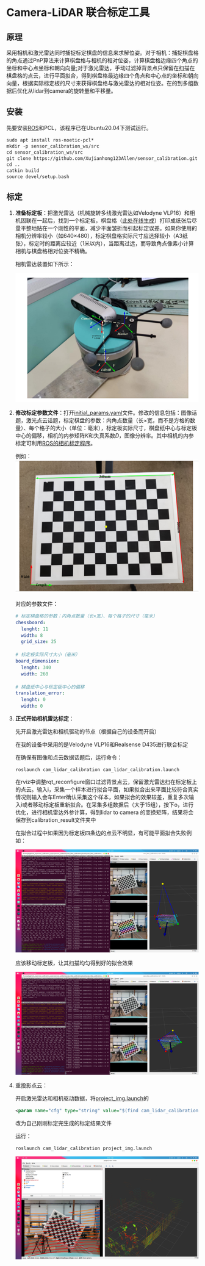 # Camera-LiDAR 联合标定工具

## 原理
采用相机和激光雷达同时捕捉标定棋盘的信息来求解位姿。对于相机：捕捉棋盘格的角点通过PnP算法来计算棋盘格与相机的相对位姿，计算棋盘格边缘四个角点的坐标和中心点坐标和朝向向量;对于激光雷达，手动过滤掉背景点只保留在扫描在棋盘格的点云，进行平面拟合，得到棋盘格最边缘四个角点和中心点的坐标和朝向向量，根据实际标定板的尺寸来获得棋盘格与激光雷达的相对位姿。在的到多组数据后优化从lidar到camera的旋转量和平移量。

## 安装
先要安装[ROS](http://wiki.ros.org/cn/ROS/Installation)和PCL，该程序已在Ubuntu20.04下测试运行。
~~~shell
sudo apt install ros-noetic-pcl*
mkdir -p sensor_calibration_ws/src
cd sensor_calibration_ws/src
git clone https://github.com/Xujianhong123Allen/sensor_calibration.git
cd ..
catkin build
source devel/setup.bash
~~~

## 标定

1. **准备标定板**：把激光雷达（机械旋转多线激光雷达如Velodyne VLP16）和相机固联在一起后，找到一个标定板，棋盘格（[此处在线生成](https://markhedleyjones.com/projects/calibration-checkerboard-collection)）打印成纸张后尽量平整地贴在一个刚性的平面，减少平面皱折而引起标定误差。如果你使用的相机分辨率较小（如640×480），标定棋盘格实际尺寸应选择较小（A3纸张），标定时的距离应较近（1米以内），当距离过远，而导致角点像素小计算相机与棋盘格相对位姿不精确。

   相机雷达装置如下所示：

   <img src="./images/相机雷达坐标系.png" style="zoom:50%;" />

2. **修改标定参数文件**：打开[initial_params.yaml](./cfg/initial_params.yaml)文件。修改的信息包括：图像话题，激光点云话题，标定棋盘的参数：内角点数量（长×宽，而不是方格的数量）、每个格子的大小（单位：毫米），标定板实际尺寸，棋盘纸中心与标定板中心的偏移，相机的内参矩阵$K$和失真系数$D$，图像分辨率。其中相机的内参标定可利用[ROS的相机标定程序](http://wiki.ros.org/calibration)。

   例如：<img src="./images/chessboard.png" style="zoom:50%;" />

   对应的参数文件：

   ~~~yaml
   # 标定棋盘格的参数：内角点数量（长×宽）、每个格子的尺寸（毫米）
   chessboard:
     lenght: 11 
     width: 8
     grid_size: 25
   
   # 标定板实际尺寸大小（毫米）
   board_dimension:
     lenght: 340
     width: 260
   
   # 棋盘纸中心与标定板中心的偏移
   translation_error:
     lenght: 0
     width: 0
   ~~~

3. **正式开始相机雷达标定**：

   先开启激光雷达和相机驱动的节点（根据自己的设备而开启）

   在我的设备中采用的是Velodyne VLP16和Realsense D435进行联合标定

   在确保有图像和点云数据话题后，运行命令：

   ~~~shell
   roslaunch cam_lidar_calibration cam_lidar_calibration.launch 
   ~~~

   在rviz中调整rqt_reconfigure窗口过滤背景点云，保留激光雷达扫在标定板上的点云。输入i，采集一个样本进行拟合平面，如果拟合出来平面比较符合真实情况则输入会车Enter确认采集这个样本，如果拟合的效果较差，重复多次输入i或者移动标定板重新拟合。在采集多组数据后（大于15组），按下o，进行优化，进行相机雷达外参计算，得到lidar to camera 的变换矩阵，结果将会保存到calibration_result文件夹中

   在拟合过程中如果因为标定板四条边的点云不明显，有可能平面拟合失败例如：

   ![](./images/plane_fitting1.png)

   应该移动标定板，让其扫描均匀得到好的拟合效果

   ![](./images/plane_fitting2.png)

4. 重投影点云：

   开启激光雷达和相机驱动数据，将[project_img.launch](./launch/project_img.launch)的

   ~~~xml
   <param name="cfg" type="string" value="$(find cam_lidar_calibration)/calibration_result/calibration.yaml" />
   ~~~

   改为自己刚刚标定完生成的标定结果文件

   运行：

   ~~~shell
   roslaunch cam_lidar_calibration project_img.launch 
   ~~~

   ![](./images/reproject.png)

